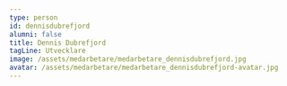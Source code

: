 ```yaml
---
type: person
id: dennisdubrefjord
alumni: false
title: Dennis Dubrefjord
tagLine: Utvecklare
image: /assets/medarbetare/medarbetare_dennisdubrefjord.jpg
avatar: /assets/medarbetare/medarbetare_dennisdubrefjord-avatar.jpg
---
```

